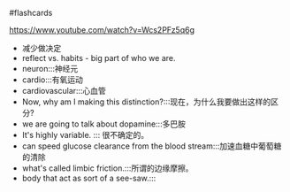 #flashcards 

https://www.youtube.com/watch?v=Wcs2PFz5q6g
- 减少做决定
- reflect  vs. habits - big part of who we are.
- neuron:::神经元
- cardio:::有氧运动
- cardiovascular:::心血管
- Now, why am I making this distinction?:::现在，为什么我要做出这样的区分?
- we are going to talk about dopamine:::多巴胺
- It's highly variable. ::: 很不确定的。
- can speed glucose clearance from the blood stream:::加速血糖中葡萄糖的清除
- what's called limbic friction.:::所谓的边缘摩擦。
- body that act as sort of a see-saw.:::
